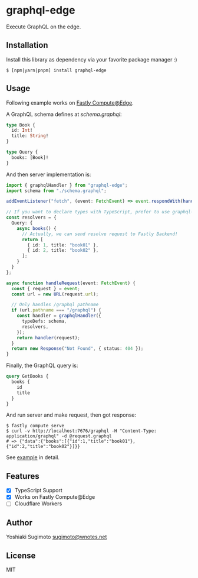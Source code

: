 # graphql-edge

Execute GraphQL on the edge.

## Installation

Install this library as dependency via your favorite package manager :)

```shell
$ [npm|yarn|pnpm] install graphql-edge
```

## Usage

Following example works on [Fastly Compute@Edge](https://developer.fastly.com/learning/compute/javascript/).

A GraphQL schema defines at *schema.graphql*:

```graphql
type Book {
  id: Int!
  title: String!
}

type Query {
  books: [Book]!
}
```

And then server implementation is:

```ts
import { graphqlHandler } from "graphql-edge";
import schema from "./schema.graphql";

addEventListener("fetch", (event: FetchEvent) => event.respondWith(handleRequest(event)));

// If you want to declare types with TypeScript, prefer to use graphql-codegen
const resolvers = {
  Query: {
    async books() {
      // Actually, we can send resolve request to Fastly Backend!
      return [
        { id: 1, title: "book01" },
        { id: 2, title: "book02" },
      ];
    }
  }
};

async function handleRequest(event: FetchEvent) {
  const { request } = event;
  const url = new URL(request.url);

  // Only handles /graphql pathname
  if (url.pathname === "/graphql") {
    const handler = graphqlHandler({
      typeDefs: schema,
      resolvers,
    });
    return handler(request);
  }
  return new Response("Not Found", { status: 404 });
}
```

Finally, the GraphQL query is:

```graphql
query GetBooks {
  books {
    id
    title
  }
}
```

And run server and make request, then got response:

```shell
$ fastly compute serve
$ curl -v http://localhost:7676/graphql -H "Content-Type: application/graphql" -d @request.graphql
# => {"data":{"books":[{"id":1,"title":"book01"},{"id":2,"title":"book02"}]}}
```

See [example](https://github.com/ysugimoto/blob/main/example) in detail.

## Features

- [x] TypeScript Support
- [x] Works on Fastly Compute@Edge
- [ ] Cloudflare Workers

## Author

Yoshiaki Sugimoto <sugimoto@wnotes.net>

## License

MIT
